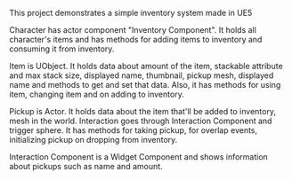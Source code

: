 This project demonstrates a simple inventory system made in UE5

Character has actor component "Inventory Component".
It holds all character's items and has methods for adding items to inventory and consuming it from inventory.

Item is UObject.
It holds data about amount of the item, stackable attribute and max stack size, displayed name, thumbnail, pickup mesh, displayed name and methods to get and set that data.
Also, it has methods for using item, changing item and on adding to inventory.

Pickup is Actor.
It holds data about the item that'll be added to inventory, mesh in the world. Interaction goes through Interaction Component and trigger sphere. It has methods for taking pickup, for overlap events, initializing pickup on dropping from inventory.

Interaction Component is a Widget Component and shows information about pickups such as name and amount.
